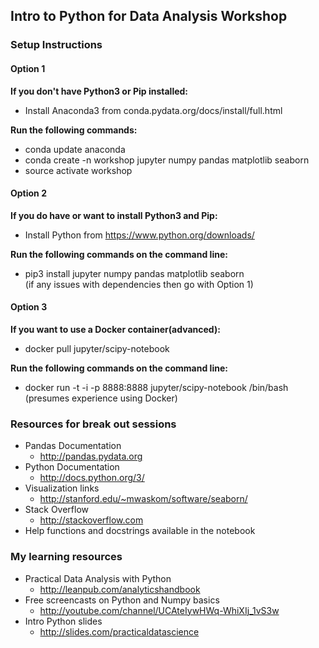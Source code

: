 
## Intro to Python for Data Analysis Workshop

### Setup Instructions

#### Option 1
**If you don't have Python3 or Pip installed:**
* Install Anaconda3 from conda.pydata.org/docs/install/full.html

**Run the following commands:**
* conda update anaconda
* conda create -n workshop jupyter numpy pandas matplotlib seaborn
* source activate workshop


#### Option 2
**If you do have or want to install Python3 and Pip:**
* Install Python from https://www.python.org/downloads/ 

**Run the following commands on the command line:**
* pip3 install jupyter numpy pandas matplotlib seaborn    
(if any issues with dependencies then go with Option 1)


#### Option 3
**If you want to use a Docker container(advanced):**
* docker pull jupyter/scipy-notebook

**Run the following commands on the command line:**
* docker run -t -i -p 8888:8888 jupyter/scipy-notebook /bin/bash    
(presumes experience using Docker)

### Resources for break out sessions
* Pandas Documentation 
  * http://pandas.pydata.org
* Python Documentation
  * http://docs.python.org/3/
* Visualization links
  * http://stanford.edu/~mwaskom/software/seaborn/
* Stack Overflow
  * http://stackoverflow.com
* Help functions and docstrings available in the notebook



### My learning resources
* Practical Data Analysis with Python 
  * http://leanpub.com/analyticshandbook
* Free screencasts on Python and Numpy basics
  * http://youtube.com/channel/UCAteIywHWq-WhiXIj_1vS3w
* Intro Python slides
  * http://slides.com/practicaldatascience
